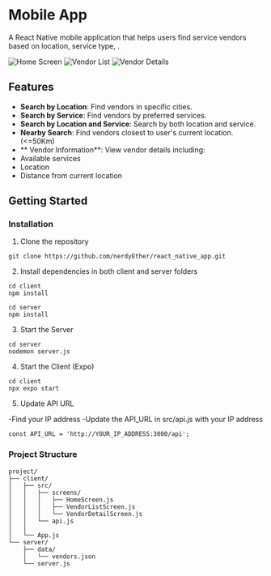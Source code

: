 # Mobile App

A React Native mobile application that helps users find  service vendors based on location, service type, .

![Home Screen](/screenshots/home_screen.jpg)
![Vendor List](/screenshots/vendor_list.jpg) 
![Vendor Details](/screenshots/vendor_detail.jpg)

## Features

- **Search by Location**: Find vendors in specific cities.
- **Search by Service**: Find vendors by preferred services.
- **Search by Location and Service**: Search by both location and service.
- **Nearby Search**: Find vendors closest to user's current location. (<=50Km)
- ** Vendor Information**: View vendor details including:
 - Available services
 - Location
 - Distance from current location

## Getting Started


### Installation

1. Clone the repository
```
git clone https://github.com/nerdyEther/react_native_app.git
```
2. Install dependencies in both client and server folders

```
cd client
npm install

cd server
npm install
```

3. Start the Server

```
cd server
nodemon server.js
```

4. Start the Client (Expo)

```
cd client
npx expo start
```

5. Update API URL

-Find your  IP address
-Update the API_URL in src/api.js with your IP address

```
const API_URL = 'http://YOUR_IP_ADDRESS:3000/api';
```

### Project Structure

```
project/
├── client/
│   ├── src/
│   │   ├── screens/
│   │   │   ├── HomeScreen.js
│   │   │   ├── VendorListScreen.js
│   │   │   └── VendorDetailScreen.js
│   │   └── api.js
│   │       
│   └── App.js
└── server/
    ├── data/
    │   └── vendors.json
    └── server.js

```

